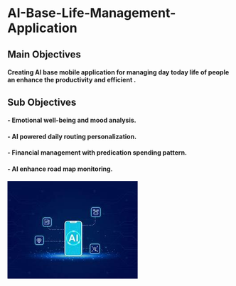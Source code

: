 # AI-Base-Life-Management-Application
## Main Objectives
#### Creating AI base mobile application for managing day today life of people an enhance the productivity and efficient .
## Sub Objectives
#### - Emotional well-being and mood analysis. 
#### - AI powered daily routing personalization. 
#### - Financial management with predication spending pattern. 
#### - AI enhance road map monitoring.

![home](https://raw.githubusercontent.com/IT20194208/AI-BASED-LIFE-MANAGEMENT-MOBILE-APLICATION-/main/img/th%201.jpeg)


